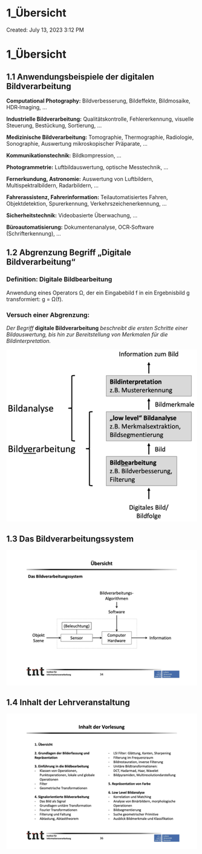 # 1_Übersicht

Created: July 13, 2023 3:12 PM

# 1_Übersicht

## 1.1 Anwendungsbeispiele der digitalen Bildverarbeitung

**Computational Photography:** Bildverbesserung, Bildeffekte, Bildmosaike, HDR‐Imaging, ...

**Industrielle Bildverarbeitung:** Qualitätskontrolle, Fehlererkennung, visuelle Steuerung, Bestückung, Sortierung, ...

**Medizinische Bildverarbeitung:** Tomographie, Thermographie, Radiologie, Sonographie, Auswertung mikroskopischer Präparate, ...

**Kommunikationstechnik:** Bildkompression, ...

**Photogrammetrie:** Luftbildauswertung, optische Messtechnik, ...

**Fernerkundung, Astronomie:** Auswertung von Luftbildern, Multispektralbildern, Radarbildern, ...

**Fahrerassistenz, Fahrerinformation:** Teilautomatisiertes Fahren, Objektdetektion, Spurerkennung, Verkehrszeichenerkennung, ...

**Sicherheitstechnik:** Videobasierte Überwachung, ...

**Büroautomatisierung:** Dokumentenanalyse, OCR‐Software (Schrifterkennung), ...

## 1.2 Abgrenzung Begriff „Digitale Bildverarbeitung“

### Definition: Digitale Bildbearbeitung

Anwendung eines Operators Ω, der ein Eingabebild f in ein Ergebnisbild g transformiert: g = Ω(f).

### Versuch einer Abgrenzung:

*Der Begriff* **digitale Bildverarbeitung** *beschreibt die ersten Schritte einer Bildauswertung, bis hin zur Bereitstellung von Merkmalen für die Bildinterpretation.*

![Screenshot2023-08-09 22.30.57.png](./1_Übersicht/Screenshot2023-08-09%2022.30.57.png)

## 1.3 Das Bildverarbeitungssystem

![Untitled](1_Übersicht/Untitled.png)

## 1.4 Inhalt der Lehrveranstaltung

![Untitled](1_Übersicht/Untitled%201.png)
